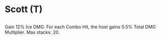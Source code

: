# Scott (T)

## 

Gain 12% Ice DMG. For each Combo Hit, the host gains 0.5% Total DMG Multiplier. Max stacks: 20.
